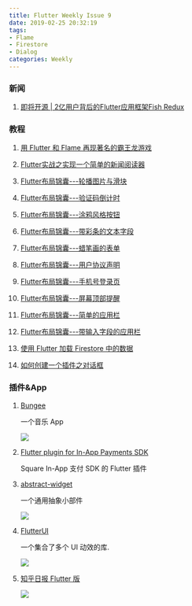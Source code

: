```yaml
---
title: Flutter Weekly Issue 9
date: 2019-02-25 20:32:19
tags: 
- Flame
- Firestore
- Dialog
categories: Weekly
---
```


### 新闻

1. [即将开源 | 2亿用户背后的Flutter应用框架Fish Redux](https://www.yuque.com/xytech/flutter/lvm1pt)

### 教程

1. [用 Flutter 和 Flame 再现著名的霸王龙游戏](https://medium.com/dextra-digital/creating-the-t-rex-game-with-flutter-and-flame-6d01add1ad5b)

1. [Flutter实战之实现一个简单的新闻阅读器](https://juejin.im/post/5aae5bb4518825558c4736b5)

1. [Flutter布局锦囊---轮播图片与滑块](https://blog.csdn.net/hekaiyou/article/details/85297527)

1. [Flutter布局锦囊---验证码倒计时](https://blog.csdn.net/hekaiyou/article/details/85613681)

1. [Flutter布局锦囊---涂鸦风格按钮](https://blog.csdn.net/hekaiyou/article/details/85699043)

1. [Flutter布局锦囊---带彩条的文本字段](https://blog.csdn.net/hekaiyou/article/details/85714470)

1. [Flutter布局锦囊---蜡笔画的表单](https://blog.csdn.net/hekaiyou/article/details/85804180)

1. [Flutter布局锦囊---用户协议声明](https://blog.csdn.net/hekaiyou/article/details/85807567)

1. [Flutter布局锦囊---手机号登录页](https://blog.csdn.net/hekaiyou/article/details/85813534)

1. [Flutter布局锦囊---屏幕顶部提醒](https://blog.csdn.net/hekaiyou/article/details/86031256)

1. [Flutter布局锦囊---简单的应用栏](https://blog.csdn.net/hekaiyou/article/details/86291473)

1. [Flutter布局锦囊---带输入字段的应用栏](https://blog.csdn.net/hekaiyou/article/details/86370224)

1. [使用 Flutter 加载 Firestore 中的数据](https://flutterdoc.com/loading-data-from-firestore-with-flutter-c42c520f6ee5)

1. [如何创建一个插件之对话框](https://medium.com/flutter-community/creating-a-flutter-plugin-dialog-box-78adbff15fe)

### 插件&App

1. [Bungee](https://github.com/singhbhavneet/Bungee)

	一个音乐 App

    ![](https://ws2.sinaimg.cn/large/006tNc79ly1g2ia5df3q0g303405kq2x.gif)

1. [Flutter plugin for In-App Payments SDK](https://github.com/square/in-app-payments-flutter-plugin)

	Square In-App 支付 SDK 的 Flutter 插件

1. [abstract-widget](https://github.com/tomwyr/abstract-widget)

	一个通用抽象小部件

    ![](https://ws3.sinaimg.cn/large/006tNc79ly1g2ia5dyxxbg303505kdfp.gif)

1. [FlutterUI](https://github.com/yumi0629/FlutterUI)

	一个集合了多个 UI 动效的库.

    ![](https://ws3.sinaimg.cn/large/006tNc79ly1g2ia5exjseg303505kt8n.gif)

1. [知乎日报 Flutter 版](https://github.com/zhujian1989/ZhihuDailyPurifyByFlutter)

    ![](https://ws2.sinaimg.cn/large/006tNc79ly1g2ia5fd44nj302u05k3yd.jpg)
